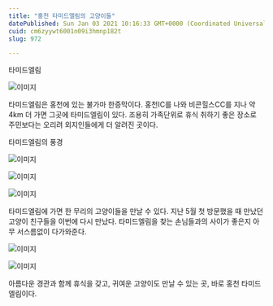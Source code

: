 ```yaml
---
title: "홍천 타미드엘림의 고양이들"
datePublished: Sun Jan 03 2021 10:16:33 GMT+0000 (Coordinated Universal Time)
cuid: cm6zyywt6001n09i3hmnp182t
slug: 972

---
```



타미드엘림

![이미지](https://cdn.hashnode.com/res/hashnode/image/upload/v1739247342932/f1034dc0-5798-4a7c-b4ab-0fbce77647a3.jpeg)

타미드엘림은 홍천에 있는 불가마 한증막이다. 홍천IC를 나와 비콘힐스CC를 지나 약 4km 더 가면 그곳에 타미드엘림이 있다. 조용히 가족단위로 휴식 취하기 좋은 장소로 주민보다는 오리려 외지인들에게 더 알려진 곳이다.

타미드엘림의 풍경

![이미지](https://cdn.hashnode.com/res/hashnode/image/upload/v1739247345328/08b23ff3-c44b-4200-b93f-0c5d2f684351.jpeg)

![이미지](https://cdn.hashnode.com/res/hashnode/image/upload/v1739247347513/276c262f-61b2-4b82-b8ad-b08899219471.jpeg)

![이미지](https://cdn.hashnode.com/res/hashnode/image/upload/v1739247349785/4419d2cf-6bd0-44cf-b1c0-5b7f87e909b5.jpeg)

타미드엘림에 가면 한 무리의 고양이들을 만날 수 있다. 지난 5월 첫 방문했을 때 만났던 고양이 친구들을 이번에 다시 만났다. 타미드엘림을 찾는 손님들과의 사이가 좋은지 아무 서스름없이 다가와준다.

![이미지](https://cdn.hashnode.com/res/hashnode/image/upload/v1739247351758/f16375e7-c113-4110-bca3-a2b4b491168d.jpeg)

![이미지](https://cdn.hashnode.com/res/hashnode/image/upload/v1739247354225/e206ff37-1523-4e61-b5e8-88a459513aa3.jpeg)

아름다운 경관과 함께 휴식을 갖고, 귀여운 고양이도 만날 수 있는 곳, 바로 홍천 타미드엘림이다.